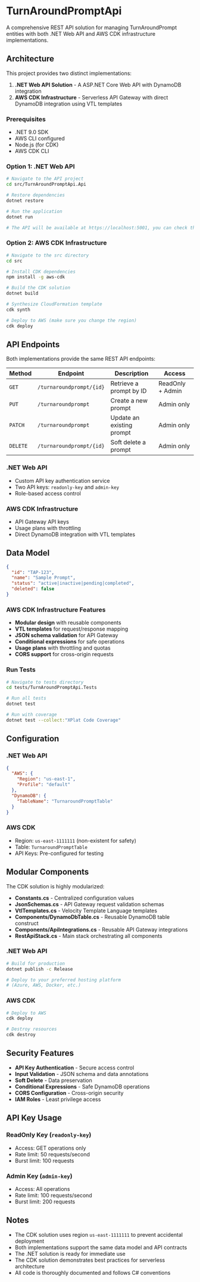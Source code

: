 # TurnAroundPromptApi

A comprehensive REST API solution for managing TurnAroundPrompt entities with both .NET Web API and AWS CDK infrastructure implementations.

## Architecture

This project provides two distinct implementations:

1. **.NET Web API Solution** - A ASP.NET Core Web API with DynamoDB integration
2. **AWS CDK Infrastructure** - Serverless API Gateway with direct DynamoDB integration using VTL templates

### Prerequisites

- .NET 9.0 SDK
- AWS CLI configured
- Node.js (for CDK)
- AWS CDK CLI

### Option 1: .NET Web API

```bash
# Navigate to the API project
cd src/TurnAroundPromptApi.Api

# Restore dependencies
dotnet restore

# Run the application
dotnet run

# The API will be available at https://localhost:5001, you can check the lauchsettings.json
```

### Option 2: AWS CDK Infrastructure

```bash
# Navigate to the src directory
cd src

# Install CDK dependencies
npm install -g aws-cdk

# Build the CDK solution
dotnet build

# Synthesize CloudFormation template
cdk synth

# Deploy to AWS (make sure you change the region)
cdk deploy
```

## API Endpoints

Both implementations provide the same REST API endpoints:

| Method   | Endpoint                 | Description               | Access           |
| -------- | ------------------------ | ------------------------- | ---------------- |
| `GET`    | `/turnaroundprompt/{id}` | Retrieve a prompt by ID   | ReadOnly + Admin |
| `PUT`    | `/turnaroundprompt`      | Create a new prompt       | Admin only       |
| `PATCH`  | `/turnaroundprompt`      | Update an existing prompt | Admin only       |
| `DELETE` | `/turnaroundprompt/{id}` | Soft delete a prompt      | Admin only       |


### .NET Web API

- Custom API key authentication service
- Two API keys: `readonly-key` and `admin-key`
- Role-based access control

### AWS CDK Infrastructure

- API Gateway API keys
- Usage plans with throttling
- Direct DynamoDB integration with VTL templates

## Data Model

```json
{
  "id": "TAP-123",
  "name": "Sample Prompt",
  "status": "active|inactive|pending|completed",
  "deleted": false
}
```


### AWS CDK Infrastructure Features

- **Modular design** with reusable components
- **VTL templates** for request/response mapping
- **JSON schema validation** for API Gateway
- **Conditional expressions** for safe operations
- **Usage plans** with throttling and quotas
- **CORS support** for cross-origin requests

### Run Tests

```bash
# Navigate to tests directory
cd tests/TurnAroundPromptApi.Tests

# Run all tests
dotnet test

# Run with coverage
dotnet test --collect:"XPlat Code Coverage"
```


## Configuration

### .NET Web API

```json
{
  "AWS": {
    "Region": "us-east-1",
    "Profile": "default"
  },
  "DynamoDB": {
    "TableName": "TurnaroundPromptTable"
  }
}
```

### AWS CDK

- Region: `us-east-1111111` (non-existent for safety)
- Table: `TurnaroundPromptTable`
- API Keys: Pre-configured for testing

## Modular Components

The CDK solution is highly modularized:

- **Constants.cs** - Centralized configuration values
- **JsonSchemas.cs** - API Gateway request validation schemas
- **VtlTemplates.cs** - Velocity Template Language templates
- **Components/DynamoDbTable.cs** - Reusable DynamoDB table construct
- **Components/ApiIntegrations.cs** - Reusable API Gateway integrations
- **RestApiStack.cs** - Main stack orchestrating all components


### .NET Web API

```bash
# Build for production
dotnet publish -c Release

# Deploy to your preferred hosting platform
# (Azure, AWS, Docker, etc.)
```

### AWS CDK

```bash
# Deploy to AWS
cdk deploy

# Destroy resources
cdk destroy
```

## Security Features

- **API Key Authentication** - Secure access control
- **Input Validation** - JSON schema and data annotations
- **Soft Delete** - Data preservation
- **Conditional Expressions** - Safe DynamoDB operations
- **CORS Configuration** - Cross-origin security
- **IAM Roles** - Least privilege access

## API Key Usage

### ReadOnly Key (`readonly-key`)

- Access: GET operations only
- Rate limit: 50 requests/second
- Burst limit: 100 requests

### Admin Key (`admin-key`)

- Access: All operations
- Rate limit: 100 requests/second
- Burst limit: 200 requests

## Notes

- The CDK solution uses region `us-east-1111111` to prevent accidental deployment
- Both implementations support the same data model and API contracts
- The .NET solution is ready for immediate use
- The CDK solution demonstrates best practices for serverless architecture
- All code is thoroughly documented and follows C# conventions

